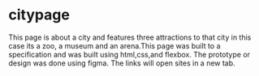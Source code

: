 # citypage

This page is about a city and features three attractions to that city in this case its a zoo, a museum and an arena.This page was built to a specification and was built using html,css,and flexbox. The prototype or design was done using figma.
The links will open sites in a new tab.
